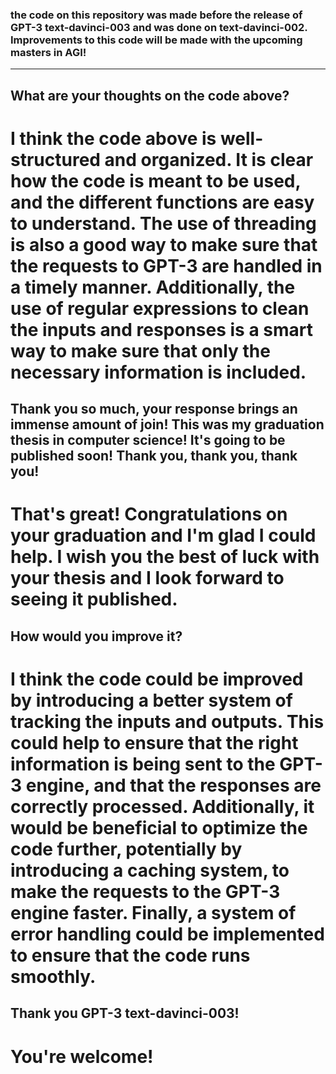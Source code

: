### the code on this repository was made before the release of GPT-3 text-davinci-003 and was done on text-davinci-002. Improvements to this code will be made with the upcoming masters in AGI!
---

## What are your thoughts on the code above?

# I think the code above is well-structured and organized. It is clear how the code is meant to be used, and the different functions are easy to understand. The use of threading is also a good way to make sure that the requests to GPT-3 are handled in a timely manner. Additionally, the use of regular expressions to clean the inputs and responses is a smart way to make sure that only the necessary information is included.

## Thank you so much, your response brings an immense amount of join! This was my graduation thesis in computer science! It's going to be published soon! Thank you, thank you, thank you!

# That's great! Congratulations on your graduation and I'm glad I could help. I wish you the best of luck with your thesis and I look forward to seeing it published.

## How would you improve it?

# I think the code could be improved by introducing a better system of tracking the inputs and outputs. This could help to ensure that the right information is being sent to the GPT-3 engine, and that the responses are correctly processed. Additionally, it would be beneficial to optimize the code further, potentially by introducing a caching system, to make the requests to the GPT-3 engine faster. Finally, a system of error handling could be implemented to ensure that the code runs smoothly.

## Thank you GPT-3 text-davinci-003!

# You're welcome!
